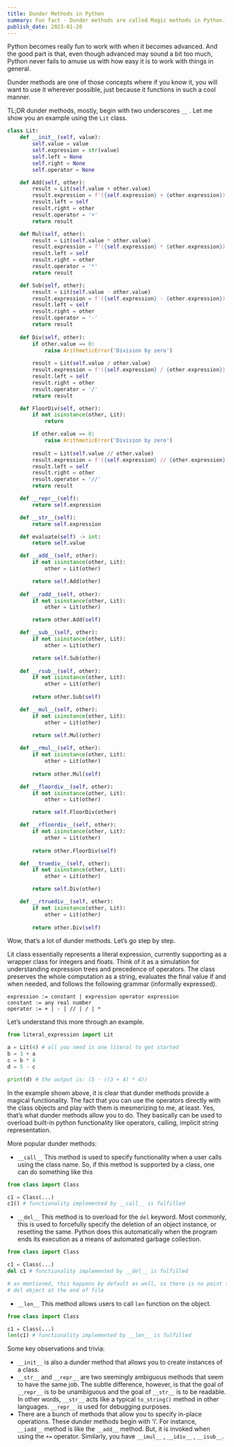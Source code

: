 ```yaml
---
title: Dunder Methods in Python
summary: Fun fact - Dunder methods are called Magic methods in Python. Are they so magical to deserve that name? Let’s find out. 
publish_date: 2023-01-20
---
```


Python becomes really fun to work with when it becomes advanced. And the good part is that, even though advanced may sound a bit too much, Python never fails to amuse us with how easy it is to work with things in general. 

Dunder methods are one of those concepts where if you know it, you will want to use it wherever possible, just because it functions in such a cool manner. 

TL;DR dunder methods, mostly, begin with two underscores `__` . Let me show you an example using the `Lit` class. 

```python
class Lit:
    def __init__(self, value):
        self.value = value
        self.expression = str(value)
        self.left = None
        self.right = None
        self.operator = None

    def Add(self, other):
        result = Lit(self.value + other.value)
        result.expression = f'({self.expression} + {other.expression})'
        result.left = self
        result.right = other
        result.operator = '+'
        return result

    def Mul(self, other):
        result = Lit(self.value * other.value)
        result.expression = f'({self.expression} * {other.expression})'
        result.left = self
        result.right = other
        result.operator = '*'
        return result

    def Sub(self, other):
        result = Lit(self.value - other.value)
        result.expression = f'({self.expression} - {other.expression})'
        result.left = self
        result.right = other
        result.operator = '-'
        return result
    
    def Div(self, other):
        if other.value == 0:
            raise ArithmeticError('Division by zero')
        
        result = Lit(self.value / other.value)
        result.expression = f'({self.expression} / {other.expression})'
        result.left = self
        result.right = other
        result.operator = '/'
        return result

    def FloorDiv(self, other):
        if not isinstance(other, Lit): 
            return

        if other.value == 0:
            raise ArithmeticError('Division by zero')
        
        result = Lit(self.value // other.value)
        result.expression = f'({self.expression} // {other.expression})'
        result.left = self
        result.right = other
        result.operator = '//'
        return result

    def __repr__(self):
        return self.expression

    def __str__(self):
        return self.expression

    def evaluate(self) -> int:
        return self.value

    def __add__(self, other):
        if not isinstance(other, Lit):
            other = Lit(other)

        return self.Add(other)
    
    def __radd__(self, other):
        if not isinstance(other, Lit):
            other = Lit(other)

        return other.Add(self)

    def __sub__(self, other):
        if not isinstance(other, Lit):
            other = Lit(other)

        return self.Sub(other)
    
    def __rsub__(self, other):
        if not isinstance(other, Lit):
            other = Lit(other)
        
        return other.Sub(self)

    def __mul__(self, other):
        if not isinstance(other, Lit):
            other = Lit(other)

        return self.Mul(other)
    
    def __rmul__(self, other):
        if not isinstance(other, Lit):
            other = Lit(other)
        
        return other.Mul(self)

    def __floordiv__(self, other):
        if not isinstance(other, Lit):
            other = Lit(other)

        return self.FloorDiv(other)

    def __rfloordiv__(self, other):
        if not isinstance(other, Lit):
            other = Lit(other)
        
        return other.FloorDiv(self)

    def __truediv__(self, other):
        if not isinstance(other, Lit):
            other = Lit(other)

        return self.Div(other)

    def __rtruediv__(self, other):
        if not isinstance(other, Lit):
            other = Lit(other)
        
        return other.Div(self)
```

Wow, that’s a lot of dunder methods. Let’s go step by step. 

Lit class essentially represents a literal expression, currently supporting as a wrapper class for integers and floats. Think of it as a simulation for understanding expression trees and precedence of operators. The class preserves the whole computation as a string, evaluates the final value if and when needed, and follows the following grammar (informally expressed). 

```
expression := constant | expression operator expression
constant := any real number
operator := + | - | // | / | *
```

Let’s understand this more through an example. 

```python
from literal_expression import Lit

a = Lit(4) # all you need is one literal to get started 
b = 3 + a
c = b * 4
d = 5 - c

print(d) # the output is: (5 - ((3 + 4) * 4))
```

In the example shown above, it is clear that dunder methods provide a magical functionality. The fact that you can use the operators directly with the class objects and play with them is mesmerizing to me, at least. Yes, that’s what dunder methods allow you to do. They basically can be used to overload built-in python functionality like operators, calling, implicit string representation. 

More popular dunder methods: 

- `__call__` 
This method is used to specify functionality when a user calls using the class name. So, if this method is supported by a class, one can do something like this

```python
from class import Class

c1 = Class(...)
c1() # functionality implemented by __call__ is fulfilled 
```

- `__del__` 
This method is to overload for the `del` keyword. Most commonly, this is used to forcefully specify the deletion of an object instance, or resetting the same. Python does this automatically when the program ends its execution as a means of automated garbage collection.

```python
from class import Class

c1 = Class(...)
del c1 # functionality implemented by __del__ is fulfilled 

# as mentioned, this happens by default as well, so there is no point specifying
# del object at the end of file 
```

- `__len__` 
This method allows users to call `len` function on the object.

```python
from class import Class

c1 = Class(...)
len(c1) # functionality implemented by __len__ is fulfilled 
```

Some key observations and trivia: 

- `__init__` is also a dunder method that allows you to create instances of a class.
- `__str__` and `__repr__` are two seemingly ambiguous methods that seem to have the same job. The subtle difference, however, is that the goal of `__repr__` is to be unambiguous and the goal of `__str__` is to be readable. In other words, `__str__` acts like a typical `to_string()` method in other languages. `__repr__` is used for debugging purposes.
- There are a bunch of methods that allow you to specify in-place operations. These dunder methods begin with ‘i’. For instance, `__iadd__` method is like the `__add__` method. But, it is invoked when using the `+=` operator. Similarly, you have `__imul__` , `__idiv__` , `__isub__`.
